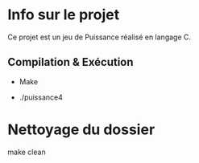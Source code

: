 # Info sur le projet

Ce projet est un jeu de Puissance réalisé en langage C.


## Compilation & Exécution

- Make

- ./puissance4

# Nettoyage du dossier

make clean

